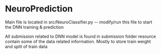# NeuroPrediction
 
Main file is located in src/NeuroClassifier.py -- modify/run this file to start the DNN training & prediction

All submission related to DNN model is found in submission folder
resource contain some of the data related information. Mostly to store train weight and split of train data 

